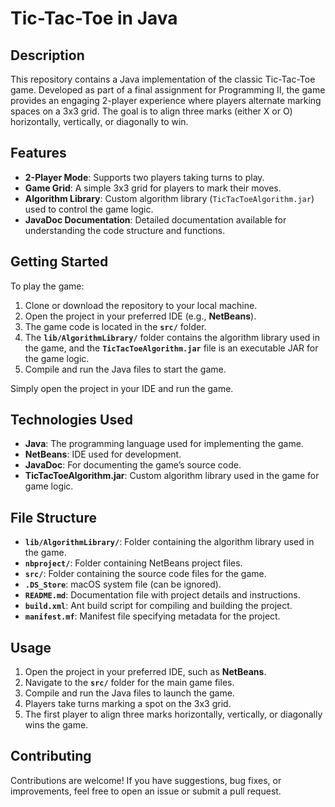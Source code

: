 
# **Tic-Tac-Toe in Java**

## **Description**

This repository contains a Java implementation of the classic Tic-Tac-Toe game. Developed as part of a final assignment for Programming II, the game provides an engaging 2-player experience where players alternate marking spaces on a 3x3 grid. The goal is to align three marks (either X or O) horizontally, vertically, or diagonally to win.

## **Features**

- **2-Player Mode**: Supports two players taking turns to play.
- **Game Grid**: A simple 3x3 grid for players to mark their moves.
- **Algorithm Library**: Custom algorithm library (`TicTacToeAlgorithm.jar`) used to control the game logic.
- **JavaDoc Documentation**: Detailed documentation available for understanding the code structure and functions.

## **Getting Started**

To play the game:

1. Clone or download the repository to your local machine.
2. Open the project in your preferred IDE (e.g., **NetBeans**).
3. The game code is located in the **`src/`** folder.
4. The **`lib/AlgorithmLibrary/`** folder contains the algorithm library used in the game, and the **`TicTacToeAlgorithm.jar`** file is an executable JAR for the game logic.
5. Compile and run the Java files to start the game.

Simply open the project in your IDE and run the game.

## **Technologies Used**

- **Java**: The programming language used for implementing the game.
- **NetBeans**: IDE used for development.
- **JavaDoc**: For documenting the game’s source code.
- **TicTacToeAlgorithm.jar**: Custom algorithm library used in the game for game logic.

## **File Structure**

- **`lib/AlgorithmLibrary/`**: Folder containing the algorithm library used in the game.
- **`nbproject/`**: Folder containing NetBeans project files.
- **`src/`**: Folder containing the source code files for the game.
- **`.DS_Store`**: macOS system file (can be ignored).
- **`README.md`**: Documentation file with project details and instructions.
- **`build.xml`**: Ant build script for compiling and building the project.
- **`manifest.mf`**: Manifest file specifying metadata for the project.

## **Usage**

1. Open the project in your preferred IDE, such as **NetBeans**.
2. Navigate to the **`src/`** folder for the main game files.
3. Compile and run the Java files to launch the game.
4. Players take turns marking a spot on the 3x3 grid.
5. The first player to align three marks horizontally, vertically, or diagonally wins the game.

## **Contributing**

Contributions are welcome! If you have suggestions, bug fixes, or improvements, feel free to open an issue or submit a pull request.
